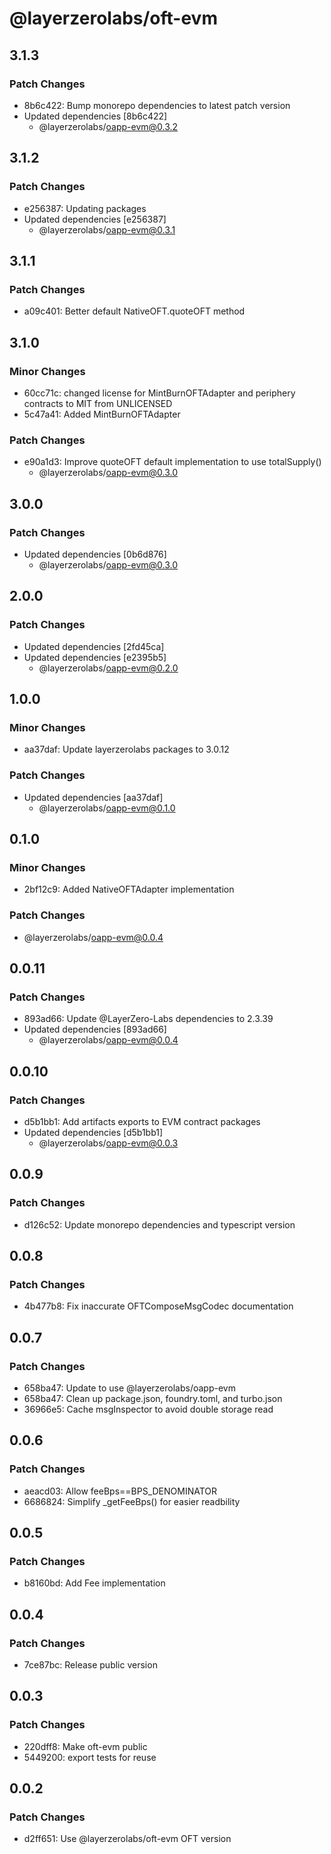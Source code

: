 # @layerzerolabs/oft-evm

## 3.1.3

### Patch Changes

- 8b6c422: Bump monorepo dependencies to latest patch version
- Updated dependencies [8b6c422]
  - @layerzerolabs/oapp-evm@0.3.2

## 3.1.2

### Patch Changes

- e256387: Updating packages
- Updated dependencies [e256387]
  - @layerzerolabs/oapp-evm@0.3.1

## 3.1.1

### Patch Changes

- a09c401: Better default NativeOFT.quoteOFT method

## 3.1.0

### Minor Changes

- 60cc71c: changed license for MintBurnOFTAdapter and periphery contracts to MIT from UNLICENSED
- 5c47a41: Added MintBurnOFTAdapter

### Patch Changes

- e90a1d3: Improve quoteOFT default implementation to use totalSupply()
  - @layerzerolabs/oapp-evm@0.3.0

## 3.0.0

### Patch Changes

- Updated dependencies [0b6d876]
  - @layerzerolabs/oapp-evm@0.3.0

## 2.0.0

### Patch Changes

- Updated dependencies [2fd45ca]
- Updated dependencies [e2395b5]
  - @layerzerolabs/oapp-evm@0.2.0

## 1.0.0

### Minor Changes

- aa37daf: Update layerzerolabs packages to 3.0.12

### Patch Changes

- Updated dependencies [aa37daf]
  - @layerzerolabs/oapp-evm@0.1.0

## 0.1.0

### Minor Changes

- 2bf12c9: Added NativeOFTAdapter implementation

### Patch Changes

- @layerzerolabs/oapp-evm@0.0.4

## 0.0.11

### Patch Changes

- 893ad66: Update @LayerZero-Labs dependencies to 2.3.39
- Updated dependencies [893ad66]
  - @layerzerolabs/oapp-evm@0.0.4

## 0.0.10

### Patch Changes

- d5b1bb1: Add artifacts exports to EVM contract packages
- Updated dependencies [d5b1bb1]
  - @layerzerolabs/oapp-evm@0.0.3

## 0.0.9

### Patch Changes

- d126c52: Update monorepo dependencies and typescript version

## 0.0.8

### Patch Changes

- 4b477b8: Fix inaccurate OFTComposeMsgCodec documentation

## 0.0.7

### Patch Changes

- 658ba47: Update to use @layerzerolabs/oapp-evm
- 658ba47: Clean up package.json, foundry.toml, and turbo.json
- 36966e5: Cache msgInspector to avoid double storage read

## 0.0.6

### Patch Changes

- aeacd03: Allow feeBps==BPS_DENOMINATOR
- 6686824: Simplify \_getFeeBps() for easier readbility

## 0.0.5

### Patch Changes

- b8160bd: Add Fee implementation

## 0.0.4

### Patch Changes

- 7ce87bc: Release public version

## 0.0.3

### Patch Changes

- 220dff8: Make oft-evm public
- 5449200: export tests for reuse

## 0.0.2

### Patch Changes

- d2ff651: Use @layerzerolabs/oft-evm OFT version
